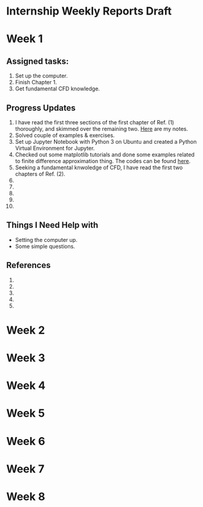 # Internship Weekly Reports Draft

# Week 1

## Assigned tasks:
1. Set up the computer.
2. Finish Chapter 1.
3. Get fundamental CFD knowledge. 


## Progress Updates

1. I have read the first three sections of the first chapter of Ref. (1) thoroughly, and skimmed over the remaining two. [Here](https://www.example.com) are my notes.
2. Solved couple of examples & exercises.
3. Set up Jupyter Notebook with Python 3 on Ubuntu and created a Python Virtual Environment for Jupyter.
4. Checked out some matplotlib tutorials and done some examples related to finite difference approximation thing. The codes can be found [here]([(https://github.com/Phatimah/Internship-weekly-reports-draft/blob/main/FDM.ipynb)]).
5. Seeking a fundamental knwoledge of CFD, I have read the first two chapters of Ref. (2).
6. 
7.
8.
9.
10.



## Things I Need Help with 
- Setting the computer up.
- Some simple questions.



## References
1.
2.
3.
4.
5.

# Week 2

# Week 3

# Week 4

# Week 5

# Week 6

# Week 7

# Week 8
